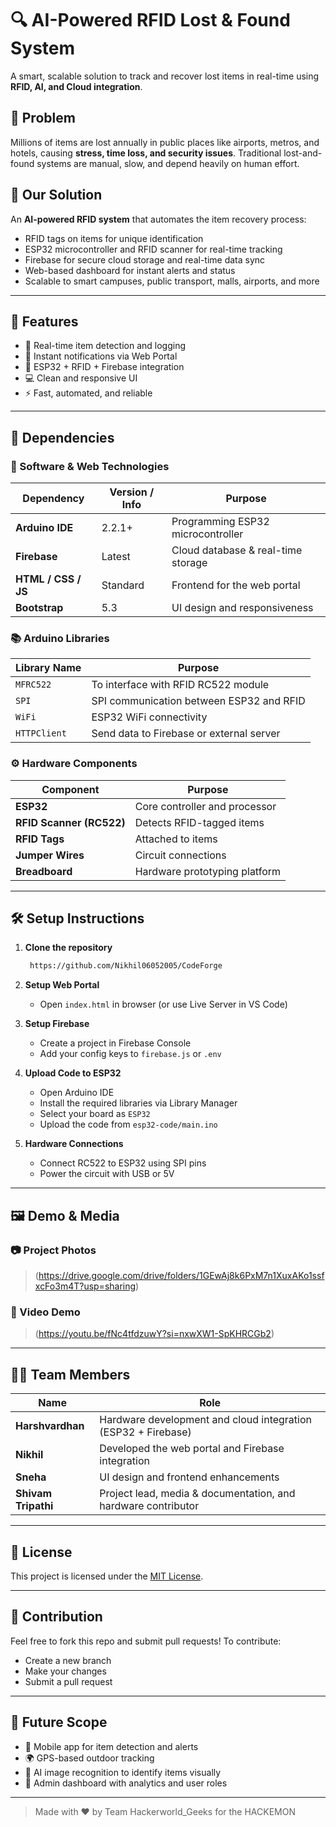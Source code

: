 # 🔍 AI-Powered RFID Lost & Found System

A smart, scalable solution to track and recover lost items in real-time using **RFID, AI, and Cloud integration**.

## 🚨 Problem
Millions of items are lost annually in public places like airports, metros, and hotels, causing **stress, time loss, and security issues**. Traditional lost-and-found systems are manual, slow, and depend heavily on human effort.

## 🚀 Our Solution
An **AI-powered RFID system** that automates the item recovery process:

- RFID tags on items for unique identification
- ESP32 microcontroller and RFID scanner for real-time tracking
- Firebase for secure cloud storage and real-time data sync
- Web-based dashboard for instant alerts and status
- Scalable to smart campuses, public transport, malls, airports, and more

---

## 🌟 Features
- 🎯 Real-time item detection and logging
- 📲 Instant notifications via Web Portal
- 📡 ESP32 + RFID + Firebase integration
- 💻 Clean and responsive UI
- ⚡ Fast, automated, and reliable

---

## 🧩 Dependencies

### 🔧 Software & Web Technologies

| Dependency           | Version / Info        | Purpose                               |
|----------------------|----------------------|----------------------------------------|
| **Arduino IDE**      | 2.2.1+               | Programming ESP32 microcontroller      |
| **Firebase**         | Latest               | Cloud database & real-time storage     |
| **HTML / CSS / JS**  | Standard             | Frontend for the web portal            |
| **Bootstrap**        | 5.3                  | UI design and responsiveness           |

### 📚 Arduino Libraries

| Library Name       | Purpose                                  |
|--------------------|-----------------------------------------|
| `MFRC522`          | To interface with RFID RC522 module     |
| `SPI`              | SPI communication between ESP32 and RFID |
| `WiFi`             | ESP32 WiFi connectivity                 |
| `HTTPClient`       | Send data to Firebase or external server |

### ⚙️ Hardware Components

| Component                | Purpose                                  |
|--------------------------|------------------------------------------|
| **ESP32**                | Core controller and processor            |
| **RFID Scanner (RC522)** | Detects RFID-tagged items                |
| **RFID Tags**            | Attached to items                        |
| **Jumper Wires**         | Circuit connections                      |
| **Breadboard**           | Hardware prototyping platform            |

---

## 🛠️ Setup Instructions

1. **Clone the repository**
   ```bash
    https://github.com/Nikhil06052005/CodeForge
   ```

2. **Setup Web Portal**
   - Open `index.html` in browser (or use Live Server in VS Code)

3. **Setup Firebase**
   - Create a project in Firebase Console
   - Add your config keys to `firebase.js` or `.env`

4. **Upload Code to ESP32**
   - Open Arduino IDE
   - Install the required libraries via Library Manager
   - Select your board as `ESP32`
   - Upload the code from `esp32-code/main.ino`

5. **Hardware Connections**
   - Connect RC522 to ESP32 using SPI pins
   - Power the circuit with USB or 5V

---

## 🖼️ Demo & Media

### 📷 Project Photos
> (https://drive.google.com/drive/folders/1GEwAj8k6PxM7n1XuxAKo1ssfxcFo3m4T?usp=sharing)

### 🎥 Video Demo
> (https://youtu.be/fNc4tfdzuwY?si=nxwXW1-SpKHRCGb2)

---

## 👨‍💻 Team Members

| Name | Role |
| --- | --- |
| **Harshvardhan** | Hardware development and cloud integration (ESP32 + Firebase) |
| **Nikhil** | Developed the web portal and Firebase integration |
| **Sneha** | UI design and frontend enhancements |
| **Shivam Tripathi** | Project lead, media & documentation, and hardware contributor |

---

## 📜 License
This project is licensed under the [MIT License](LICENSE).

---

## 🤝 Contribution
Feel free to fork this repo and submit pull requests!
To contribute:
- Create a new branch
- Make your changes
- Submit a pull request

---

## 🔮 Future Scope

- 📱 Mobile app for item detection and alerts
- 🌍 GPS-based outdoor tracking
- 🧠 AI image recognition to identify items visually
- 🔐 Admin dashboard with analytics and user roles

---

> Made with ❤️ by Team Hackerworld_Geeks for the HACKEMON
